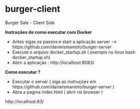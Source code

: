 # burger-client
Burger Sale - Client Side

<b>Instruções de como executar com Docker</b>
<ul>
  <li>Antes sigas os passos e start a aplicaçâo server --> https://github.com/danielsmanioto/burger-server</li>
  <li>Execute o arquivo docker_startup.sh ( exemplo no linux bash docker_startup.sh)</li>
  <li>Abrir a aplicaçâo : http://localhost:8083/</li>
</ul>

<b>Como executar ?</b>
<ul>
  <li>Executar o server ( siga as instruções em https://github.com/danielsmanioto/burger-server )</li>
  <li>Abra a pagina index.html ( abrir no browser )
</ul>

http://localhost:83/



